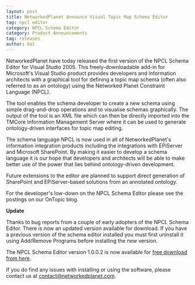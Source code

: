 ```yaml
---
layout: post
title: NetworkedPlanet Announce Visual Topic Map Schema Editor
tag: npcl editor
category: NPCL Schema Editor
category: Product Announcements
tag: releases
author: kal
---
```

NetworkedPlanet have today released the first version of the NPCL Schema Editor for Visual Studio 2005. This freely-downloadable add-in for Microsoft's Visual Studio product provides developers and information architects with a graphical tool for defining a topic map schema (often also referred to as an ontology) using the Networked Planet Constraint Language (NPCL).

The tool enables the schema developer to create a new schema using simple drag-and-drop operations and to visualise schemas graphically. The output of the tool is an XML file which can then be directly imported into the TMCore Information Management Server where it can be used to generate ontology-driven interfaces for topic map editing.

The schema language NPCL is now used in all of NetworkedPlanet's information integration products including the integrations with EPiServer and Microsoft SharePoint. By making it easier to develop a schema language it is our hope that developers and architects will be able to make better use of the power that lies behind ontology-driven development.

Future extensions to the editor are planned to support direct generation of SharePoint and EPiServer-based solutions from an annotated ontology.

For the developer's low-down on the NPCL Schema Editor please see the postings on our OnTopic blog.

<strong>Update</strong>

Thanks to bug reports from a couple of early adopters of the NPCL Schema Editor. There is now an updated version available for download. If you have a previous version of the schema editor installed you must first uninstall it using Add/Remove Programs before installing the new version.

The NPCL Schema Editor version 1.0.0.2 is now available for <a href="http://www.networkedplanet.com/download/npclschemaeditor/npclschemaeditor-1.0.0.2.zip">free download from here</a>.

If you do find any issues with installing or using the software, please contact us at contact@networkedplanet.com.

